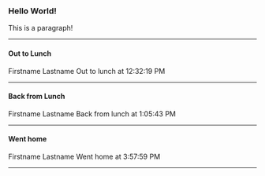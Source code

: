 ### Hello World!
This is a paragraph!

* * *
#### Out to Lunch
Firstname Lastname
Out to lunch at 12:32:19 PM

* * *
#### Back from Lunch
Firstname Lastname
Back from lunch at 1:05:43 PM

* * *
#### Went home
Firstname Lastname
Went home at 3:57:59 PM

* * *
